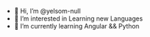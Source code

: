 - 👋 Hi, I’m @yelsom-null
- 👀 I’m interested in Learning new Languages
- 🌱 I’m currently learning Angular && Python



